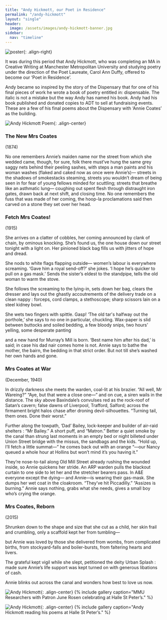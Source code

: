 ```yaml
---
title: "Andy Hickmott, our Poet in Residence"
permalink: "/andy-hickmott"
layout: "single"
header:
  image: /assets/images/andy-hickmott-banner.jpg
sidebar:
  nav: "timeline"
---
```


![poster](assets/images/andy-hickmott.jpg){: .align-right}

It was during this period that Andy Hickmott, who was completing an MA in Creative Writing at Manchester Metropolitan University and studying poetry under the direction of the Poet Laureate, Carol Ann Duffy, offered to become our ‘Poet in Residence’.

Andy became so inspired by the story of the Dispensary that for one of his final pieces of work he wrote a book of poetry entitled _in:_ dispensable. The italic is not a mistake but the way Andy has named his book. Andy had his book published and donated copies to ADT to sell at fundraising events. These are a few of his final poems about the Dispensary with ‘Annie Coates’ as the building.

![Andy Hickmott Poem](assets/images/poem.jpg){: .align-center}

### The New Mrs Coates

(1874) 

No one remembers Annie’s maiden name
nor the street from which she wedded came,
though, for sure, folk there must’ve hung the same
grey saggy nets behind their peeling sashes,
with steps a man paints and his woman washes
(flaked and caked now as once were Annie’s)— 
streets in the shadows of smokestacks steaming,
streets you wouldn’t dream of being seen in
for fear of young fellows minded for scuttling;
streets that breathe like an asthmatic lung— 
coughing out spent flesh through distraught iron
gates, drawn back at next shift, and closing time.
No one remembers the fuss that was made
of her coming, the hoop-la proclamations said
then carved on a stone they set over her head.

### Fetch Mrs Coates!

(1915)

She arrives on a clatter of cobbles,
her coming announced by clank of chain,
by ominous knocking. She’s found us,
the one house down our street tonight
with a light on. Her pinioned black bag
fills us with jitters of hope and dread.

She nods to white flags flapping outside— 
women’s labour is everywhere screaming.
‘Gave him a royal send-off?’ she jokes.
‘I hope he’s quicker to pull on a gas mask.’
Sends the sister’s eldest to the standpipe,
tells the old woman to warm the stove.

She follows the screaming to the lying-in,
sets down her bag, clears the dresser
and lays out the ghastly accoutrements
of the delivery trade on a clean nappy :
forceps, cord clamps, a stethoscope;
sharp scissors lain on a steel kidney bowl.

She wets two fingers with spittle. Gasp!
‘The old tar's halfway out the porthole,’
she says to no one in particular, chuckling. 
Wax-paper is slid between buttocks
and soiled bedding, a few bloody snips,
two hours’ yelling, some desperate panting

and a new hand for Murray’s Mill is born.
‘Best name him after his dad,’ is said;
in case his dad nair comes home is not.
Annie says to bathe the mother, the bairn,
the bedding in that strict order. But not
till she’s washed her own hands and gone.

### Mrs Coates at War

(December, 1940)

In drizzly darkness she meets the warden,
coal-lit at his brazier. “All well, Mr Wareing?”
“Aye, but that were a close one—”
and on cue, a siren wails in the distance.
The sky above Baxindale’s convulses red
as the rock-roof of Satan’s cavern;
false dawns of Liverpool, Trafford, Salford;
across the firmament bright halos chase
after droning devil-silhouettes.
“Turning tail, them ones. Done their worst.”

Further along the towpath, ‘Dad’ Bailey,
lock-keeper and builder of air-raid shelters :
“Mr Bailey.” A short puff, and “Matron.”
Better a quiet smoke by the canal
than strung last moments in an empty bed
or night billeted under Union Street bridge
with the missus, the sandbags and the kids.
“Hold up, I’ll fetch a little summat—”
he comes back out with an orange
“—our Nancy queued a whole hour at Hollins
but won’t mind it’s you having it.”

They’re nose-to-tail along Old Mill Street
already rushing the wounded inside,
so Annie quickens her stride. An ARP warden
pulls the blackout curtain to one side
to let her and the stretcher bearers pass.
In A&E everyone except the dying— 
and Annie—is wearing their gas-mask.
She dumps her wet coat in the cloakroom.
“They’ve hit Piccadilly.” “Assizes is burning.”
Annie says nothing, grabs what she needs,
gives a small boy who’s crying the orange. 

### Mrs Coates, Reborn

(2015)

Shrunken down to the shape and size
that she cut as a child,
her skin frail and crumbling,
only a scaffold kept her from tumbling— 

but Annie was loved by those she delivered
from wombs, from complicated births,
from stockyard-falls and boiler-bursts,
from faltering hearts and livers.

The grateful kept vigil while she slept,
petitioned the deity Urban Splash :
made sure Annie’s life support was kept
turned on with generous libations of cash.

Annie blinks out across the canal
and wonders how best to love us now.

![Andy Hickmott](assets/images/andy-hickmott-3.jpeg){: .align-center}
{% include gallery caption="MMU Researchers with Patron June Rosen celebrating at Halle St Peter’s." %}

![Andy Hickmott](assets/images/andy-hickmott-4.jpeg){: .align-center}
{% include gallery caption="Andy Hickmott reading his poems at Halle St Peter’s." %}
